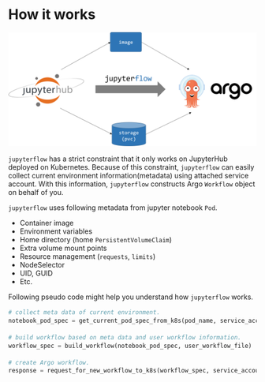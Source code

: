 # How it works

![](images/architecture.png)

`jupyterflow` has a strict constraint that it only works on JupyterHub deployed on Kubernetes.
Because of this constraint, `jupyterflow` can easily collect current environment information(metadata) using attached service account.
With this information, `jupyterflow` constructs Argo `Workflow` object on behalf of you.

`jupyterflow` uses following metadata from jupyter notebook `Pod`.

- Container image
- Environment variables
- Home directory (home `PersistentVolumeClaim`)
- Extra volume mount points
- Resource management (`requests`, `limits`)
- NodeSelector
- UID, GUID
- Etc.

Following pseudo code might help you understand how `jupyterflow` works.

```python
# collect meta data of current environment.
notebook_pod_spec = get_current_pod_spec_from_k8s(pod_name, service_account)

# build workflow based on meta data and user workflow information.
workflow_spec = build_workflow(notebook_pod_spec, user_workflow_file)

# create Argo workflow.
response = request_for_new_workflow_to_k8s(workflow_spec, service_account)
```
